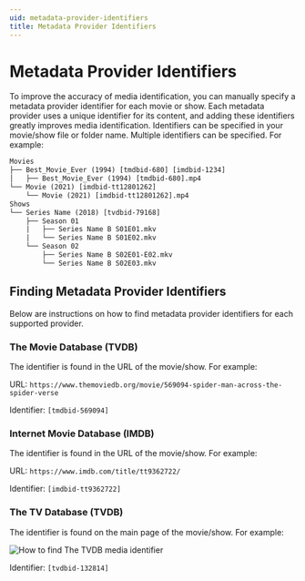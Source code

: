 ```yaml
---
uid: metadata-provider-identifiers
title: Metadata Provider Identifiers
---
```


# Metadata Provider Identifiers

To improve the accuracy of media identification, you can manually specify a metadata provider identifier for each movie or show. Each metadata provider uses a unique identifier for its content, and adding these identifiers greatly improves media identification. Identifiers can be specified in your movie/show file or folder name. Multiple identifiers can be specified. For example:

```txt
Movies
├── Best_Movie_Ever (1994) [tmdbid-680] [imdbid-1234]
│   ├── Best_Movie_Ever (1994) [tmdbid-680].mp4
└── Movie (2021) [imdbid-tt12801262]
    └── Movie (2021) [imdbid-tt12801262].mp4
Shows
└── Series Name (2018) [tvdbid-79168]
    ├── Season 01
    |   ├── Series Name B S01E01.mkv
    |   └── Series Name B S01E02.mkv
    └── Season 02
        ├── Series Name B S02E01-E02.mkv
        └── Series Name B S02E03.mkv
```

## Finding Metadata Provider Identifiers

Below are instructions on how to find metadata provider identifiers for each supported provider.

### The Movie Database (TVDB)

The identifier is found in the URL of the movie/show. For example:

URL: `https://www.themoviedb.org/movie/569094-spider-man-across-the-spider-verse`

Identifier: `[tmdbid-569094]`

### Internet Movie Database (IMDB)

The identifier is found in the URL of the movie/show. For example:

URL: `https://www.imdb.com/title/tt9362722/`

Identifier: `[imdbid-tt9362722]`

### The TV Database (TVDB)

The identifier is found on the main page of the movie/show. For example:

![How to find The TVDB media identifier](/images/docs/tvdb-media-identifier-example.png)

Identifier: `[tvdbid-132814]`
